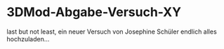 # 3DMod-Abgabe-Versuch-XY
last but not least, ein neuer Versuch von Josephine Schüler endlich alles hochzuladen...
